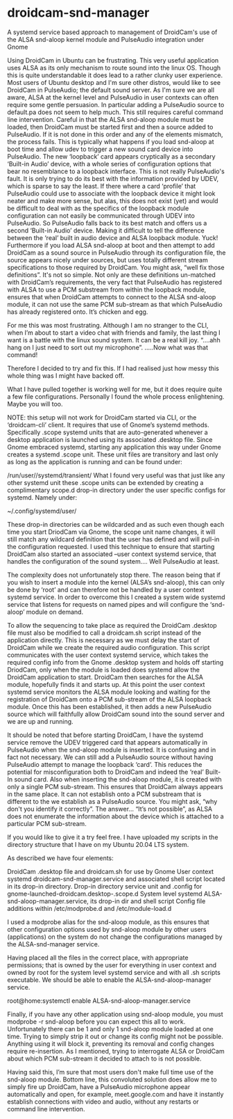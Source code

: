 # droidcam-snd-manager
A systemd service based approach to management of DroidCam's use of the ALSA snd-aloop kernel module and PulseAudio integration under Gnome

Using DroidCam in Ubuntu can be frustrating. This very useful application uses ALSA as its only mechanism to route sound into the linux OS. Though this is quite understandable it does lead to a rather clunky user experience. Most users of Ubuntu desktop and I'm sure other distros, would like to see DroidCam in PulseAudio; the default sound server. As I'm sure we are all aware, ALSA at the kernel level and PulseAudio in user contexts can often require some gentle persuasion. In particular adding a PulseAudio source to default.pa does not seem to help much. This still requires careful command line intervention. Careful in that the ALSA snd-aloop module must be loaded, then DroidCam must be started first and then a source added to PulseAudio. If it is not done in this order and any of the elements mismatch, the process fails. This is typically what happens if you load snd-aloop at boot time and allow udev to trigger a new sound card device into PulseAudio. The new ‘loopback’ card appears cryptically as a secondary ‘Built-in Audio’ device, with a whole series of configuration options that bear no resemblance to a loopback interface. This is not really PulseAudio's fault. It is only trying to do its best with the information provided by UDEV, which is sparse to say the least. If there where a card ‘profile’ that PulseAudio could use to associate with the loopback device it might look neater and make more sense, but alas, this does not exist (yet) and would be difficult to deal with as the specifics of the loopback module configuration can not easily be communicated through UDEV into PulseAudio. So PulseAudio falls back to its best match and offers us a second ‘Built-in Audio’ device. Making it difficult to tell the difference between the ‘real’ built in audio device and ALSA loopback module. Yuck! Furthermore if you load ALSA snd-aloop at boot and then attempt to add DroidCam as a sound source in PulseAudio through its configuration file, the source appears nicely under sources, but uses totally different stream specifications to those required by DroidCam. You might ask, “well fix those definitions”. It's not so simple. Not only are these definitions un-matched with DroidCam’s requirements, the very fact that PulseAudio has registered with ALSA to use a PCM substream from within the loopback module, ensures that when DroidCam attempts to connect to the ALSA snd-aloop module, it can not use the same PCM sub-stream as that which PulseAudio has already registered onto. It’s chicken and egg.

For me this was most frustrating. Although I am no stranger to the CLI, when I’m about to start a video chat with friends and family, the last thing I want is a battle with the linux sound system. It can be a real kill joy.
“….ahh hang on I just need to sort out my microphone”. …..Now what was that command!

Therefore I decided to try and fix this. If I had realised just how messy this whole thing was I might have backed off.

What I have pulled together is working well for me, but it does require quite a few file configurations. Personally I found the whole process enlightening. Maybe you will too.

NOTE: this setup will not work for DroidCam started via CLI, or the ‘droidcam-cli’ client. It requires that use of Gnome’s systemd methods. Specifically .scope systemd units that are auto-generated whenever a desktop application is launched using its associated .desktop file. Since Gnome embraced systemd, starting any application this way under Gnome creates a systemd .scope unit. These unit files are transitory and last only as long as the application is running and can be found under:

/run/user/<UID>/systemd/transient/
What I found very useful was that just like any other systemd unit these .scope units can be extended by creating a complimentary scope.d drop-in directory under the user specific configs for systemd. Namely under:

~/.config/systemd/user/

These drop-in directories can be wildcarded and as such even though each time you start DriodCam via Gnome, the scope unit name changes, it will still match any wildcard definition that the user has defined and will pull-in the configuration requested. I used this technique to ensure that starting DroidCam also started an associated –user context systemd service, that handles the configuration of the sound system…. Well PulseAudio at least.

The complexity does not unfortunately stop there. The reason being that if you wish to insert a module into the kernel (ALSA’s snd-aloop), this can only be done by ‘root’ and can therefore not be handled by a user context systemd service. In order to overcome this I created a system wide systemd service that listens for requests on named pipes and will configure the ‘snd-aloop’ module on demand.

To allow the sequencing to take  place as required the DroidCam .desktop file must also be modified to call a droidcam.sh script instead of the application directly. This is necessary as we must delay the start of DroidCam while we create the required audio configuration. This script communicates with the user context systemd service, which takes the required config info from the Gnome .desktop system and holds off starting DriodCam, only when the module is loaded does systemd allow the DroidCam application to start. DroidCam then searches for the ALSA module, hopefully finds it and starts up. At this point the user context systemd service monitors the ALSA module looking and waiting for the registration of DroidCam onto a PCM sub-stream of the ALSA loopback module. Once this has been established, it then adds a new PulseAudio source which will faithfully allow DroidCam sound into the sound server and we are up and running.

It should be noted that before starting DroidCam, I have the systemd service remove the UDEV triggered card that appears automatically in PulseAudio when the snd-aloop module is inserted. It is confusing and in fact not necessary. We can still add a PulseAudio source without having PulseAudio attempt to manage the loopback ‘card’. This reduces the potential for misconfiguration both to DroidCam and indeed the ‘real’ Built-In sound card. Also when inserting the snd-aloop module, it is created with only a single PCM sub-stream. This ensures that DroidCam always appears in the same place. It can not establish onto a PCM substream that is different to the we establish as a PulseAudio source. You might ask, “why don't you identify it correctly”. The answer… “It’s not possible”, as ALSA does not enumerate the information about the device which is attached to a particular PCM sub-stream. 

If you would like to give it a try feel free. I have uploaded my scripts in the directory structure that I have on my Ubuntu 20.04 LTS system. 

As described we have four elements:

DroidCam .desktop file and droidcam.sh for use by Gnome
User context systemd droidcam-snd-manager.service and associated shell script located in its drop-in directory.
Drop-in directory service unit and .config for gnome-launched-droidcam.desktop-.scope.d
System level systemd ALSA-snd-aloop-manager.service, its drop-in dir and shell script
Config file additions within /etc/modprobe.d and /etc/module-load.d

I used a modprobe alias for the snd-aloop module, as this ensures that other configuration options used by snd-aloop module by other users (applications) on the system do not change the configurations managed by the ALSA-snd-manager service.

Having placed all the files in the correct place, with appropriate permissions; that is owned by the user for everything in user context and owned by root for the system level systemd service and with all .sh scripts executable. We should be able to enable the ALSA-snd-aloop-manager service.

root@home:systemctl enable ALSA-snd-aloop-manager.service

Finally, if you have any other application using snd-aloop module, you must modprobe -r snd-aloop before you can expect this all to work.
Unfortunately there can be 1 and only 1 snd-aloop module loaded at one time. Trying to simply strip it out or change its config might not be possible. Anything using it will block it, preventing its removal and config changes require re-insertion. As I mentioned, trying to interrogate ALSA or DroidCam about which PCM sub-stream it decided to attach to is not possible.

Having said this, I’m sure that most users don't make full time use of the snd-aloop module. 
Bottom line, this convoluted solution does allow me to simply fire up DroidCam, have a PulseAudio microphone appear automatically and open, for example, meet.google.com and have it instantly establish connections with video and audio, without any restarts or command line intervention.

